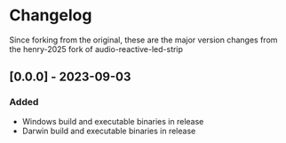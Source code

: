 # Changelog

Since forking from the original, these are the major version changes from the henry-2025 fork of audio-reactive-led-strip

## [0.0.0] - 2023-09-03

### Added
- Windows build and executable binaries in release
- Darwin build and executable binaries in release
